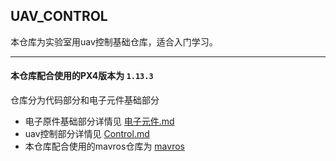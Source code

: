 UAV_CONTROL
-----------
本仓库为实验室用uav控制基础仓库，适合入门学习。

------------------------------

#### 本仓库配合使用的PX4版本为 `1.13.3`


仓库分为代码部分和电子元件基础部分
- 电子原件基础部分详情见 [电子元件.md](readmes/电子元件.md)
- uav控制部分详情见 [Control.md](readmes/Control.md)
- 本仓库配合使用的mavros仓库为 [mavros](https://github.com/jackxiongh/mavros)